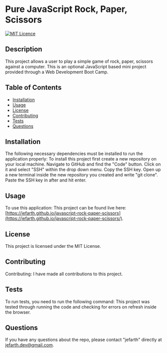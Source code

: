 # Pure JavaScript Rock, Paper, Scissors
  [![MIT Licence](https://badges.frapsoft.com/os/mit/mit.png?v=103)](https://opensource.org/licenses/mit-license.php)

  ## Description
This project allows a user to play a simple game of rock, paper, scissors against a computer. This is an optional JavaScript based mini project provided through a Web Development Boot Camp.

## Table of Contents 

* [Installation](#installation)
* [Usage](#usage)
* [License](#license)
* [Contributing](#contributing)
* [Tests](#tests)
* [Questions](#questions)

## Installation
The following necessary dependencies must be installed to run the application properly: To install this project first create a new repository on your local machine. Navigate to GitHub and find the "Code" button. Click on it and select "SSH" within the drop down menu. Copy the SSH key. Open up a new terminal inside the new repository you created and write "git clone". Paste the SSH key in after and hit enter.

## Usage
To use this application: This project can be found live here: [https://jefarth.github.io/javascript-rock-paper-scissors](https://jefarth.github.io/javascript-rock-paper-scissors/).

## License
This project is licensed under the MIT License.

## Contributing
Contributing: I have made all contributions to this project.

## Tests
To run tests, you need to run the following command: This project was tested through running the code and checking for errors on refresh inside the browser.

## Questions
If you have any questions about the repo, please contact "jefarth" directly at jefarth.dev@gmail.com.

